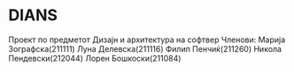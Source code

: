 # DIANS
Проект по предметот Дизајн и архитектура на софтвер  Членови: Марија Зографска(211111) Луна Делевска(211116) Филип Пенчиќ(211260) Никола Пендевски(212044) Лорен Бошкоски(211084)
